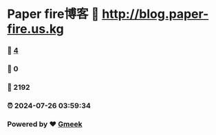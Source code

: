 # Paper fire博客 :link: http://blog.paper-fire.us.kg 
### :page_facing_up: [4](http://blog.paper-fire.us.kg/tag.html) 
### :speech_balloon: 0 
### :hibiscus: 2192 
### :alarm_clock: 2024-07-26 03:59:34 
### Powered by :heart: [Gmeek](https://github.com/Meekdai/Gmeek)
